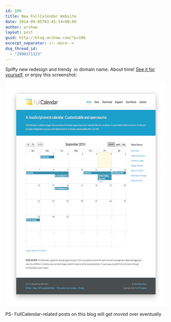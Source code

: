 ```yaml
---
id: 106
title: New FullCalendar Website
date: 2014-09-05T03:45:54+00:00
author: arshaw
layout: post
guid: http://blog.arshaw.com/?p=106
excerpt_separator: <!--more-->
dsq_thread_id:
  - "2990371123"
---
```

Spiffy new redesign and trendy .io domain name. About time! [See it for yourself](http://fullcalendar.io/), or enjoy this screenshot:<!--more-->

[<img class="aligncenter wp-image-107 size-full" src="/assets/images/blog/2014/09/newsite.png" alt="newsite" width="669" height="700"  sizes="(max-width: 669px) 100vw, 669px" />](http://fullcalendar.io/)

PS- FullCalendar-related posts on this blog will get moved over eventually